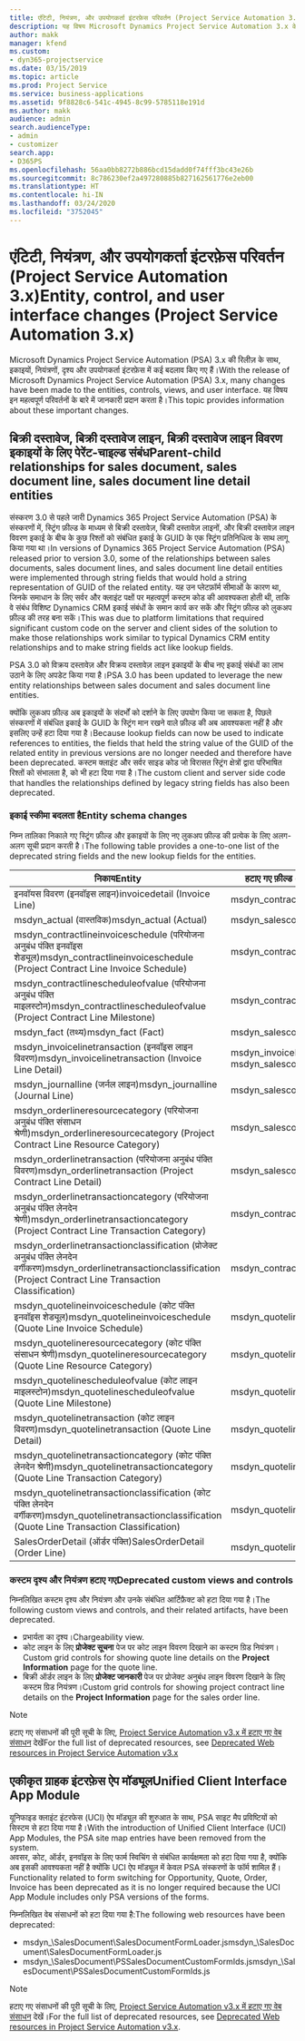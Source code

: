 ```yaml
---
title: एंटिटी, नियंत्रण, और उपयोगकर्ता इंटरफ़ेस परिवर्तन (Project Service Automation 3.x)
description: यह विषय Microsoft Dynamics Project Service Automation 3.x के लिए समाधान परिवर्तन का वर्णन करता है।
author: makk
manager: kfend
ms.custom:
- dyn365-projectservice
ms.date: 03/15/2019
ms.topic: article
ms.prod: Project Service
ms.service: business-applications
ms.assetid: 9f8828c6-541c-4945-8c99-5785118e191d
ms.author: makk
audience: admin
search.audienceType:
- admin
- customizer
search.app:
- D365PS
ms.openlocfilehash: 56aa0bb8272b886bcd15dadd0f74fff3bc43e26b
ms.sourcegitcommit: 8c786230ef2a497280885b827162561776e2eb00
ms.translationtype: HT
ms.contentlocale: hi-IN
ms.lasthandoff: 03/24/2020
ms.locfileid: "3752045"
---
```

# <a name="entity-control-and-user-interface-changes-project-service-automation-3x"></a><span data-ttu-id="e99da-103">एंटिटी, नियंत्रण, और उपयोगकर्ता इंटरफ़ेस परिवर्तन (Project Service Automation 3.x)</span><span class="sxs-lookup"><span data-stu-id="e99da-103">Entity, control, and user interface changes (Project Service Automation 3.x)</span></span>
<span data-ttu-id="e99da-104">Microsoft Dynamics Project Service Automation (PSA) 3.x की रिलीज़ के साथ, इकाइयों, नियंत्रणों, दृश्य और उपयोगकर्ता इंटरफ़ेस में कई बदलाव किए गए हैं।</span><span class="sxs-lookup"><span data-stu-id="e99da-104">With the release of Microsoft Dynamics Project Service Automation (PSA) 3.x, many changes have been made to the entities, controls, views, and user interface.</span></span> <span data-ttu-id="e99da-105">यह विषय इन महत्वपूर्ण परिवर्तनों के बारे में जानकारी प्रदान करता है।</span><span class="sxs-lookup"><span data-stu-id="e99da-105">This topic provides information about these important changes.</span></span>

## <a name="parent-child-relationships-for-sales-document-sales-document-line-sales-document-line-detail-entities"></a><span data-ttu-id="e99da-106">बिक्री दस्तावेज, बिक्री दस्तावेज लाइन, बिक्री दस्तावेज लाइन विवरण इकाइयों के लिए पेरेंट-चाइल्ड संबंध</span><span class="sxs-lookup"><span data-stu-id="e99da-106">Parent-child relationships for sales document, sales document line, sales document line detail entities</span></span>
<span data-ttu-id="e99da-107">संस्करण 3.0 से पहले जारी Dynamics 365 Project Service Automation (PSA) के संस्करणों में, स्ट्रिंग फ़ील्ड के माध्यम से बिक्री दस्तावेज़, बिक्री दस्तावेज़ लाइनों, और बिक्री दस्तावेज़ लाइन विवरण इकाई के बीच के कुछ रिश्तों को संबंधित इकाई के GUID के एक स्ट्रिंग प्रतिनिधित्व के साथ लागू किया गया था।</span><span class="sxs-lookup"><span data-stu-id="e99da-107">In versions of Dynamics 365 Project Service Automation (PSA) released prior to version 3.0, some of the relationships between sales documents, sales document lines, and sales document line detail entities were implemented through string fields that would hold a string representation of GUID of the related entity.</span></span> <span data-ttu-id="e99da-108">यह उन प्लेटफ़ॉर्म सीमाओं के कारण था, जिनके समाधान के लिए सर्वर और क्लाइंट पक्षों पर महत्वपूर्ण कस्टम कोड की आवश्यकता होती थी, ताकि वे संबंध विशिष्ट Dynamics CRM इकाई संबंधों के समान कार्य कर सकें और स्ट्रिंग फ़ील्ड को लुकअप फ़ील्ड की तरह बना सकें।</span><span class="sxs-lookup"><span data-stu-id="e99da-108">This was due to platform limitations that required significant custom code on the server and client sides of the solution to make those relationships work similar to typical Dynamics CRM entity relationships and to make string fields act like lookup fields.</span></span>

<span data-ttu-id="e99da-109">PSA 3.0 को विक्रय दस्तावेज़ और विक्रय दस्तावेज़ लाइन इकाइयों के बीच नए इकाई संबंधों का लाभ उठाने के लिए अपडेट किया गया है।</span><span class="sxs-lookup"><span data-stu-id="e99da-109">PSA 3.0 has been updated to leverage the new entity relationships between sales document and sales document line entities.</span></span>

<span data-ttu-id="e99da-110">क्योंकि लुकअप फ़ील्ड अब इकाइयों के संदर्भों को दर्शाने के लिए उपयोग किया जा सकता है, पिछले संस्करणों में संबंधित इकाई के GUID के स्ट्रिंग मान रखने वाले फ़ील्ड की अब आवश्यकता नहीं है और इसलिए उन्हें हटा दिया गया है।</span><span class="sxs-lookup"><span data-stu-id="e99da-110">Because lookup fields can now be used to indicate references to entities, the fields that held the string value of the GUID of the related entity in previous versions are no longer needed and therefore have been deprecated.</span></span> <span data-ttu-id="e99da-111">कस्टम क्लाइंट और सर्वर साइड कोड जो विरासत स्ट्रिंग क्षेत्रों द्वारा परिभाषित रिश्तों को संभालता है, को भी हटा दिया गया है।</span><span class="sxs-lookup"><span data-stu-id="e99da-111">The custom client and server side code that handles the relationships defined by legacy string fields has also been deprecated.</span></span>

### <a name="entity-schema-changes"></a><span data-ttu-id="e99da-112">इकाई स्कीमा बदलता है</span><span class="sxs-lookup"><span data-stu-id="e99da-112">Entity schema changes</span></span>
<span data-ttu-id="e99da-113">निम्न तालिका निकाले गए स्ट्रिंग फ़ील्ड और इकाइयों के लिए नए लुकअप फ़ील्ड की प्रत्येक के लिए अलग-अलग सूची प्रदान करती है।</span><span class="sxs-lookup"><span data-stu-id="e99da-113">The following table provides a one-to-one list of the deprecated string fields and the new lookup fields for the entities.</span></span> 

 <span data-ttu-id="e99da-114">निकाय</span><span class="sxs-lookup"><span data-stu-id="e99da-114">Entity</span></span> |   <span data-ttu-id="e99da-115">हटाए गए फ़ील्ड (स्ट्रिंग)</span><span class="sxs-lookup"><span data-stu-id="e99da-115">Deprecated field (String)</span></span> | <span data-ttu-id="e99da-116">नई फ़ील्ड (लुकअप)</span><span class="sxs-lookup"><span data-stu-id="e99da-116">New field (Lookup)</span></span>
--- | --- | ---
<span data-ttu-id="e99da-117">इनवॉयस विवरण (इनवॉइस लाइन)</span><span class="sxs-lookup"><span data-stu-id="e99da-117">invoicedetail (Invoice Line)</span></span> |  <span data-ttu-id="e99da-118">msdyn_contractline</span><span class="sxs-lookup"><span data-stu-id="e99da-118">msdyn_contractline</span></span> |    <span data-ttu-id="e99da-119">msdyn_contractlineid</span><span class="sxs-lookup"><span data-stu-id="e99da-119">msdyn_contractlineid</span></span>
<span data-ttu-id="e99da-120">msdyn_actual (वास्तविक)</span><span class="sxs-lookup"><span data-stu-id="e99da-120">msdyn_actual (Actual)</span></span> | <span data-ttu-id="e99da-121">msdyn_salescontractline</span><span class="sxs-lookup"><span data-stu-id="e99da-121">msdyn_salescontractline</span></span> |   <span data-ttu-id="e99da-122">msdyn_salescontractlineid</span><span class="sxs-lookup"><span data-stu-id="e99da-122">msdyn_salescontractlineid</span></span>
<span data-ttu-id="e99da-123">msdyn_contractlineinvoiceschedule (परियोजना अनुबंध पंक्ति इनवॉइस शेड्यूल)</span><span class="sxs-lookup"><span data-stu-id="e99da-123">msdyn_contractlineinvoiceschedule (Project Contract Line Invoice Schedule)</span></span> |    <span data-ttu-id="e99da-124">msdyn_contractline</span><span class="sxs-lookup"><span data-stu-id="e99da-124">msdyn_contractline</span></span> |    <span data-ttu-id="e99da-125">msdyn_contractlineid</span><span class="sxs-lookup"><span data-stu-id="e99da-125">msdyn_contractlineid</span></span>
<span data-ttu-id="e99da-126">msdyn_contractlinescheduleofvalue (परियोजना अनुबंध पंक्ति माइलस्टोन)</span><span class="sxs-lookup"><span data-stu-id="e99da-126">msdyn_contractlinescheduleofvalue (Project Contract Line Milestone)</span></span> |   <span data-ttu-id="e99da-127">msdyn_contractline</span><span class="sxs-lookup"><span data-stu-id="e99da-127">msdyn_contractline</span></span> |    <span data-ttu-id="e99da-128">msdyn_contractlineid</span><span class="sxs-lookup"><span data-stu-id="e99da-128">msdyn_contractlineid</span></span>
<span data-ttu-id="e99da-129">msdyn_fact (तथ्य)</span><span class="sxs-lookup"><span data-stu-id="e99da-129">msdyn_fact (Fact)</span></span> | <span data-ttu-id="e99da-130">msdyn_salescontractline</span><span class="sxs-lookup"><span data-stu-id="e99da-130">msdyn_salescontractline</span></span> |   <span data-ttu-id="e99da-131">msdyn_salescontractlineid</span><span class="sxs-lookup"><span data-stu-id="e99da-131">msdyn_salescontractlineid</span></span>
<span data-ttu-id="e99da-132">msdyn_invoicelinetransaction (इनवॉइस लाइन विवरण)</span><span class="sxs-lookup"><span data-stu-id="e99da-132">msdyn_invoicelinetransaction (Invoice Line Detail)</span></span> | <span data-ttu-id="e99da-133">msdyn_invoiceline</span><span class="sxs-lookup"><span data-stu-id="e99da-133">msdyn_invoiceline</span></span> <br> <span data-ttu-id="e99da-134">msdyn_salescontractline</span><span class="sxs-lookup"><span data-stu-id="e99da-134">msdyn_salescontractline</span></span> | <span data-ttu-id="e99da-135">msdyn_invoicelineid</span><span class="sxs-lookup"><span data-stu-id="e99da-135">msdyn_invoicelineid</span></span> <br> <span data-ttu-id="e99da-136">msdyn_salescontractlineid</span><span class="sxs-lookup"><span data-stu-id="e99da-136">msdyn_salescontractlineid</span></span>
<span data-ttu-id="e99da-137">msdyn_journalline (जर्नल लाइन)</span><span class="sxs-lookup"><span data-stu-id="e99da-137">msdyn_journalline (Journal Line)</span></span> |  <span data-ttu-id="e99da-138">msdyn_salescontractline</span><span class="sxs-lookup"><span data-stu-id="e99da-138">msdyn_salescontractline</span></span> |   <span data-ttu-id="e99da-139">msdyn_salescontractlineid</span><span class="sxs-lookup"><span data-stu-id="e99da-139">msdyn_salescontractlineid</span></span>
<span data-ttu-id="e99da-140">msdyn_orderlineresourcecategory (परियोजना अनुबंध पंक्ति संसाधन श्रेणी)</span><span class="sxs-lookup"><span data-stu-id="e99da-140">msdyn_orderlineresourcecategory (Project Contract Line Resource Category)</span></span> | <span data-ttu-id="e99da-141">msdyn_salescontractline</span><span class="sxs-lookup"><span data-stu-id="e99da-141">msdyn_salescontractline</span></span> |   <span data-ttu-id="e99da-142">msdyn_contractlineid</span><span class="sxs-lookup"><span data-stu-id="e99da-142">msdyn_contractlineid</span></span>
<span data-ttu-id="e99da-143">msdyn_orderlinetransaction (परियोजना अनुबंध पंक्ति विवरण)</span><span class="sxs-lookup"><span data-stu-id="e99da-143">msdyn_orderlinetransaction (Project Contract Line Detail)</span></span> | <span data-ttu-id="e99da-144">msdyn_salescontractline</span><span class="sxs-lookup"><span data-stu-id="e99da-144">msdyn_salescontractline</span></span> |   <span data-ttu-id="e99da-145">msdyn_salescontractlineid</span><span class="sxs-lookup"><span data-stu-id="e99da-145">msdyn_salescontractlineid</span></span>
<span data-ttu-id="e99da-146">msdyn_orderlinetransactioncategory (परियोजना अनुबंध पंक्ति लेनदेन श्रेणी)</span><span class="sxs-lookup"><span data-stu-id="e99da-146">msdyn_orderlinetransactioncategory (Project Contract Line Transaction Category)</span></span> |   <span data-ttu-id="e99da-147">msdyn_contractline</span><span class="sxs-lookup"><span data-stu-id="e99da-147">msdyn_contractline</span></span> |    <span data-ttu-id="e99da-148">msdyn_contractlineid</span><span class="sxs-lookup"><span data-stu-id="e99da-148">msdyn_contractlineid</span></span>
<span data-ttu-id="e99da-149">msdyn_orderlinetransactionclassification (प्रोजेक्ट अनुबंध पंक्ति लेनदेन वर्गीकरण)</span><span class="sxs-lookup"><span data-stu-id="e99da-149">msdyn_orderlinetransactionclassification (Project Contract Line Transaction Classification)</span></span> |   <span data-ttu-id="e99da-150">msdyn_contractline</span><span class="sxs-lookup"><span data-stu-id="e99da-150">msdyn_contractline</span></span> |    <span data-ttu-id="e99da-151">msdyn_contractlineid</span><span class="sxs-lookup"><span data-stu-id="e99da-151">msdyn_contractlineid</span></span>
<span data-ttu-id="e99da-152">msdyn_quotelineinvoiceschedule (कोट पंक्ति इनवॉइस शेड्यूल)</span><span class="sxs-lookup"><span data-stu-id="e99da-152">msdyn_quotelineinvoiceschedule (Quote Line Invoice Schedule)</span></span> |  <span data-ttu-id="e99da-153">msdyn_quoteline</span><span class="sxs-lookup"><span data-stu-id="e99da-153">msdyn_quoteline</span></span> |   <span data-ttu-id="e99da-154">msdyn_quotelineid</span><span class="sxs-lookup"><span data-stu-id="e99da-154">msdyn_quotelineid</span></span>
<span data-ttu-id="e99da-155">msdyn_quotelineresourcecategory (कोट पंक्ति संसाधन श्रेणी)</span><span class="sxs-lookup"><span data-stu-id="e99da-155">msdyn_quotelineresourcecategory (Quote Line Resource Category)</span></span> |    <span data-ttu-id="e99da-156">msdyn_quoteline</span><span class="sxs-lookup"><span data-stu-id="e99da-156">msdyn_quoteline</span></span> |   <span data-ttu-id="e99da-157">msdyn_quotelineid</span><span class="sxs-lookup"><span data-stu-id="e99da-157">msdyn_quotelineid</span></span>
<span data-ttu-id="e99da-158">msdyn_quotelinescheduleofvalue (कोट लाइन माइलस्टोन)</span><span class="sxs-lookup"><span data-stu-id="e99da-158">msdyn_quotelinescheduleofvalue (Quote Line Milestone)</span></span> | <span data-ttu-id="e99da-159">msdyn_quoteline</span><span class="sxs-lookup"><span data-stu-id="e99da-159">msdyn_quoteline</span></span> |   <span data-ttu-id="e99da-160">msdyn_quotelineid</span><span class="sxs-lookup"><span data-stu-id="e99da-160">msdyn_quotelineid</span></span>
<span data-ttu-id="e99da-161">msdyn_quotelinetransaction (कोट लाइन विवरण)</span><span class="sxs-lookup"><span data-stu-id="e99da-161">msdyn_quotelinetransaction (Quote Line Detail)</span></span> |    <span data-ttu-id="e99da-162">msdyn_quoteline</span><span class="sxs-lookup"><span data-stu-id="e99da-162">msdyn_quoteline</span></span> |   <span data-ttu-id="e99da-163">msdyn_quotelineid</span><span class="sxs-lookup"><span data-stu-id="e99da-163">msdyn_quotelineid</span></span>
<span data-ttu-id="e99da-164">msdyn_quotelinetransactioncategory (कोट पंक्ति लेनदेन श्रेणी)</span><span class="sxs-lookup"><span data-stu-id="e99da-164">msdyn_quotelinetransactioncategory (Quote Line Transaction Category)</span></span> |  <span data-ttu-id="e99da-165">msdyn_quoteline</span><span class="sxs-lookup"><span data-stu-id="e99da-165">msdyn_quoteline</span></span> |   <span data-ttu-id="e99da-166">msdyn_quotelineid</span><span class="sxs-lookup"><span data-stu-id="e99da-166">msdyn_quotelineid</span></span>
<span data-ttu-id="e99da-167">msdyn_quotelinetransactionclassification (कोट पंक्ति लेनदेन वर्गीकरण)</span><span class="sxs-lookup"><span data-stu-id="e99da-167">msdyn_quotelinetransactionclassification (Quote Line Transaction Classification)</span></span> |  <span data-ttu-id="e99da-168">msdyn_quoteline</span><span class="sxs-lookup"><span data-stu-id="e99da-168">msdyn_quoteline</span></span> |   <span data-ttu-id="e99da-169">msdyn_quotelineid</span><span class="sxs-lookup"><span data-stu-id="e99da-169">msdyn_quotelineid</span></span>
<span data-ttu-id="e99da-170">SalesOrderDetail (ऑर्डर पंक्ति)</span><span class="sxs-lookup"><span data-stu-id="e99da-170">SalesOrderDetail (Order Line)</span></span> | <span data-ttu-id="e99da-171">msdyn_quotelineid</span><span class="sxs-lookup"><span data-stu-id="e99da-171">msdyn_quotelineid</span></span> | <span data-ttu-id="e99da-172">msdyn_quoteline</span><span class="sxs-lookup"><span data-stu-id="e99da-172">msdyn_quoteline</span></span> 

### <a name="deprecated-custom-views-and-controls"></a><span data-ttu-id="e99da-173">कस्टम दृश्य और नियंत्रण हटाए गए</span><span class="sxs-lookup"><span data-stu-id="e99da-173">Deprecated custom views and controls</span></span>
<span data-ttu-id="e99da-174">निम्नलिखित कस्टम दृश्य और नियंत्रण और उनके संबंधित आर्टिफ़ैक्ट को हटा दिया गया है।</span><span class="sxs-lookup"><span data-stu-id="e99da-174">The following custom views and controls, and their related artifacts, have been deprecated.</span></span>

- <span data-ttu-id="e99da-175">प्रभार्यता का दृश्य।</span><span class="sxs-lookup"><span data-stu-id="e99da-175">Chargeability view.</span></span>
- <span data-ttu-id="e99da-176">कोट लाइन के लिए **प्रोजेक्ट सूचना** पेज पर कोट लाइन विवरण दिखाने का कस्टम ग्रिड नियंत्रण।</span><span class="sxs-lookup"><span data-stu-id="e99da-176">Custom grid controls for showing quote line details on the **Project Information** page for the quote line.</span></span>
- <span data-ttu-id="e99da-177">बिक्री ऑर्डर लाइन के लिए **प्रोजेक्ट जानकारी** पेज पर प्रोजेक्ट अनुबंध लाइन विवरण दिखाने के लिए कस्टम ग्रिड नियंत्रण।</span><span class="sxs-lookup"><span data-stu-id="e99da-177">Custom grid controls for showing project contract line details on the **Project Information** page for the sales order line.</span></span>

> [!NOTE]
> <span data-ttu-id="e99da-178">हटाए गए संसाधनों की पूरी सूची के लिए, [Project Service Automation v3.x में हटाए गए वेब संसाधन](../developer-guides/web-resources-deprecated-v3.x.md) देखें</span><span class="sxs-lookup"><span data-stu-id="e99da-178">For the full list of deprecated resources, see [Deprecated Web resources in Project Service Automation v3.x](../developer-guides/web-resources-deprecated-v3.x.md)</span></span>

## <a name="unified-client-interface-app-module"></a><span data-ttu-id="e99da-179">एकीकृत ग्राहक इंटरफ़ेस ऐप मॉड्यूल</span><span class="sxs-lookup"><span data-stu-id="e99da-179">Unified Client Interface App Module</span></span>
<span data-ttu-id="e99da-180">यूनिफाइड क्लाइंट इंटरफेस (UCI) ऐप मॉड्यूल की शुरुआत के साथ, PSA साइट मैप प्रविष्टियों को सिस्टम से हटा दिया गया है।</span><span class="sxs-lookup"><span data-stu-id="e99da-180">With the introduction of Unified Client Interface (UCI) App Modules, the PSA site map entries have been removed from the system.</span></span>  
<span data-ttu-id="e99da-181">अवसर, कोट, ऑर्डर, इनवॉइस के लिए फार्म स्विचिंग से संबंधित कार्यक्षमता को हटा दिया गया है, क्योंकि अब इसकी आवश्यकता नहीं है क्योंकि UCI ऐप मॉड्यूल में केवल PSA संस्करणों के फॉर्म शामिल हैं।</span><span class="sxs-lookup"><span data-stu-id="e99da-181">Functionality related to form switching for Opportunity, Quote, Order, Invoice has been deprecated as it is no longer required because the UCI App Module includes only PSA versions of the forms.</span></span>  

<span data-ttu-id="e99da-182">निम्नलिखित वेब संसाधनों को हटा दिया गया है:</span><span class="sxs-lookup"><span data-stu-id="e99da-182">The following web resources have been deprecated:</span></span>

- <span data-ttu-id="e99da-183">msdyn_\SalesDocument\SalesDocumentFormLoader.js</span><span class="sxs-lookup"><span data-stu-id="e99da-183">msdyn_\SalesDocument\SalesDocumentFormLoader.js</span></span>
- <span data-ttu-id="e99da-184">msdyn_\SalesDocument\PSSalesDocumentCustomFormIds.js</span><span class="sxs-lookup"><span data-stu-id="e99da-184">msdyn_\SalesDocument\PSSalesDocumentCustomFormIds.js</span></span>

> [!NOTE]
> <span data-ttu-id="e99da-185">हटाए गए संसाधनों की पूरी सूची के लिए, [Project Service Automation v3.x में हटाए गए वेब संसाधन](../developer-guides/web-resources-deprecated-v3.x.md) देखें।</span><span class="sxs-lookup"><span data-stu-id="e99da-185">For the full list of deprecated resources, see [Deprecated Web resources in Project Service Automation v3.x](../developer-guides/web-resources-deprecated-v3.x.md).</span></span>


